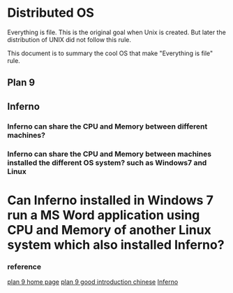 # Distributed OS

Everything is file. This is the original goal when Unix is created.  But later the distribution of UNIX did not follow this rule.

This document is to summary the cool OS that make "Everything is file" rule. 

## Plan 9

## Inferno
### Inferno can share the CPU and Memory between different machines?

### Inferno can share the CPU and Memory between machines installed the different OS system? such as Windows7 and Linux

# Can Inferno installed in Windows 7 run a MS Word application using CPU and Memory of another Linux system which also installed Inferno?



### reference
[plan 9 home page](http://plan9.bell-labs.com/plan9/)
[plan 9 good introduction chinese](http://www.just-pub.com/blog/2012/06/19/%E7%BC%96%E7%A8%8B%E7%8F%A0%E7%8E%91%E7%95%AA%E5%A4%96%E7%AF%87-k-plan-9-%E7%9A%84%E6%95%85%E4%BA%8B%EF%BC%88%E4%BF%AE%E8%AE%A2%E7%89%88%EF%BC%89/)
[Inferno](http://www.vitanuova.com/index.html)

